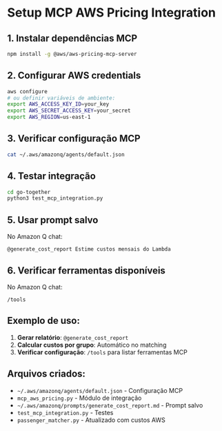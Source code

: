 # Setup MCP AWS Pricing Integration

## 1. Instalar dependências MCP
```bash
npm install -g @aws/aws-pricing-mcp-server
```

## 2. Configurar AWS credentials
```bash
aws configure
# ou definir variáveis de ambiente:
export AWS_ACCESS_KEY_ID=your_key
export AWS_SECRET_ACCESS_KEY=your_secret
export AWS_REGION=us-east-1
```

## 3. Verificar configuração MCP
```bash
cat ~/.aws/amazonq/agents/default.json
```

## 4. Testar integração
```bash
cd go-together
python3 test_mcp_integration.py
```

## 5. Usar prompt salvo
No Amazon Q chat:
```
@generate_cost_report Estime custos mensais do Lambda
```

## 6. Verificar ferramentas disponíveis
No Amazon Q chat:
```
/tools
```

## Exemplo de uso:

1. **Gerar relatório**: `@generate_cost_report`
2. **Calcular custos por grupo**: Automático no matching
3. **Verificar configuração**: `/tools` para listar ferramentas MCP

## Arquivos criados:
- `~/.aws/amazonq/agents/default.json` - Configuração MCP
- `mcp_aws_pricing.py` - Módulo de integração
- `~/.aws/amazonq/prompts/generate_cost_report.md` - Prompt salvo
- `test_mcp_integration.py` - Testes
- `passenger_matcher.py` - Atualizado com custos AWS